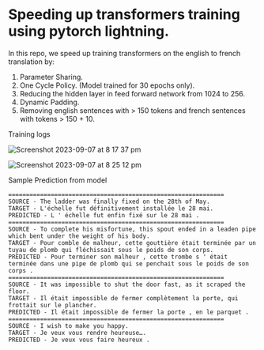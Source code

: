 
# Speeding up transformers training using pytorch lightning.


In this repo, we speed up training transformers on the english to french translation by:

1. Parameter Sharing.
2. One Cycle Policy. (Model trained for 30 epochs only).
3. Reducing the hidden layer in feed forward network from 1024 to 256.
4. Dynamic Padding.
5. Removing english sentences with > 150 tokens and french sentences with tokens > 150 + 10.


Training logs

![Screenshot 2023-09-07 at 8 17 37 pm](https://github.com/santule/ERA/assets/20509836/4b6be454-a3de-4a3d-b290-991dace7c269)
 
![Screenshot 2023-09-07 at 8 25 12 pm](https://github.com/santule/ERA/assets/20509836/9bb4f104-d157-42fa-b7e3-2c975d541334)

Sample Prediction from model

```
=============================================================
SOURCE - The ladder was finally fixed on the 28th of May.
TARGET - L'échelle fut définitivement installée le 28 mai.
PREDICTED - L ' échelle fut enfin fixé sur le 28 mai .
=============================================================
SOURCE - To complete his misfortune, this spout ended in a leaden pipe which bent under the weight of his body.
TARGET - Pour comble de malheur, cette gouttière était terminée par un tuyau de plomb qui fléchissait sous le poids de son corps.
PREDICTED - Pour terminer son malheur , cette trombe s ' était terminée dans une pipe de plomb qui se penchait sous le poids de son corps .
=============================================================
SOURCE - It was impossible to shut the door fast, as it scraped the floor.
TARGET - Il était impossible de fermer complètement la porte, qui frottait sur le plancher.
PREDICTED - Il était impossible de fermer la porte , en le parquet .
=============================================================
SOURCE - I wish to make you happy.
TARGET - Je veux vous rendre heureuse….
PREDICTED - Je veux vous faire heureux .

```
